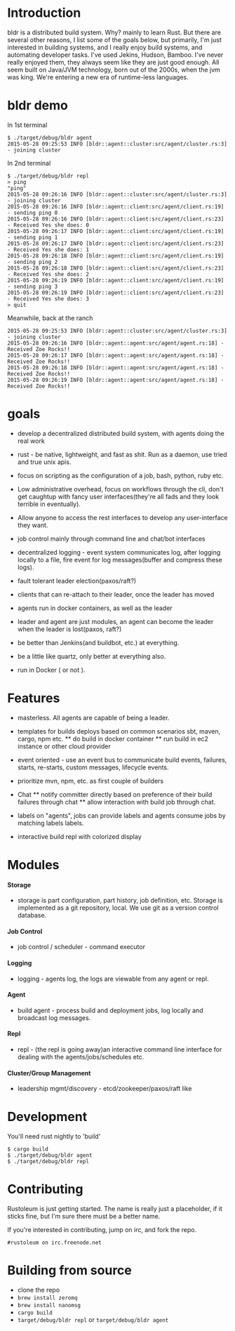# Introduction

bldr is a distributed build system. Why? mainly to learn Rust. But
there are several other reasons, I list some of the goals below, but
primarily, I'm just interested in building systems, and I really enjoy
build systems, and automating developer tasks. I've used Jekins,
Hudson, Bamboo. I've never really enjoyed them, they always seem like
they are just good enough. All seem built on Java/JVM technology, born
out of the 2000s, when the jvm was king. We're entering a new era of
runtime-less languages.



# bldr demo

In 1st terminal

    $ ./target/debug/bldr agent
    2015-05-28 09:25:53 INFO [bldr::agent::cluster:src/agent/cluster.rs:3] - joining cluster

In 2nd terminal

    $ ./target/debug/bldr repl
	> ping
	"ping"
	2015-05-28 09:26:16 INFO [bldr::agent::cluster:src/agent/cluster.rs:3] - joining cluster
	2015-05-28 09:26:16 INFO [bldr::agent::client:src/agent/client.rs:19] - sending ping 0
	2015-05-28 09:26:16 INFO [bldr::agent::client:src/agent/client.rs:23] - Received Yes she does: 0
	2015-05-28 09:26:17 INFO [bldr::agent::client:src/agent/client.rs:19] - sending ping 1
	2015-05-28 09:26:17 INFO [bldr::agent::client:src/agent/client.rs:23] - Received Yes she does: 1
	2015-05-28 09:26:18 INFO [bldr::agent::client:src/agent/client.rs:19] - sending ping 2
	2015-05-28 09:26:18 INFO [bldr::agent::client:src/agent/client.rs:23] - Received Yes she does: 2
	2015-05-28 09:26:19 INFO [bldr::agent::client:src/agent/client.rs:19] - sending ping 3
	2015-05-28 09:26:19 INFO [bldr::agent::client:src/agent/client.rs:23] - Received Yes she does: 3
	> quit

Meanwhile, back at the ranch

    2015-05-28 09:25:53 INFO [bldr::agent::cluster:src/agent/cluster.rs:3] - joining cluster
	2015-05-28 09:26:16 INFO [bldr::agent::agent:src/agent/agent.rs:18] - Received Zoe Rocks!!
	2015-05-28 09:26:17 INFO [bldr::agent::agent:src/agent/agent.rs:18] - Received Zoe Rocks!!
	2015-05-28 09:26:18 INFO [bldr::agent::agent:src/agent/agent.rs:18] - Received Zoe Rocks!!
	2015-05-28 09:26:19 INFO [bldr::agent::agent:src/agent/agent.rs:18] - Received Zoe Rocks!!

# goals

* develop a decentralized distributed build system, with agents doing the real work

* rust - be native, lightweight, and fast as shit.  Run as a daemon, use tried and true unix apis.

* focus on scripting as the configuration of a job, bash, python, ruby etc.

* Low administrative overhead, focus on workflows through the cli, don't get caughtup with fancy user interfaces(they're all fads and they look terrible in eventually).

* Allow anyone to access the rest interfaces to develop any user-interface they want.

* job control mainly through command line and chat/bot interfaces

* decentralized logging - event system communicates log, after logging locally to a file, fire event for log messages(buffer and compress these logs).

* fault tolerant leader election(paxos/raft?)

* clients that can re-attach to their leader, once the leader has moved

* agents run in docker containers, as well as the leader

* leader and agent are just modules, an agent can become the leader when the leader is lost(paxos, raft?)

* be better than Jenkins(and buildbot, etc.) at everything.

* be a little like quartz, only better at everything also.

* run in Docker ( or not ).

# Features

* masterless. All agents are capable of being a leader. 

* templates for builds deploys based on common scenarios sbt, maven, cargo, npm etc.
** do build in docker container
** run build in ec2 instance or other cloud provider


* event oriented - use an event bus to communicate build events, failures, starts, re-starts, custom messages, lifecycle events.

* prioritize mvn, npm, etc. as first couple of builders

* Chat
** notify committer directly based on preference of their build failures through chat
** allow interaction with build job through chat.

* labels on "agents", jobs can provide labels and agents consume jobs by matching labels labels.

* interactive build repl with colorized display

# Modules

#### Storage
* storage is part configuration, part history, job definition, etc.
  Storage is implemented as a git repository, local.  We use git as a
  version control database.

#### Job Control
* job control / scheduler - command executor

#### Logging
* logging - agents log, the logs are viewable from any agent or repl.

#### Agent
* build agent - process build and deployment jobs, log locally and broadcast log messages.

#### Repl
* repl - (the repl is going away)an interactive command line interface for dealing with the agents/jobs/schedules etc. 

#### Cluster/Group Management
* leadership mgmt/discovery - etcd/zookeeper/paxos/raft like


# Development

You'll need rust nightly to 'build'

    $ cargo build
    $ ./target/debug/bldr agent
    $ ./target/debug/bldr repl

# Contributing
Rustoleum is just getting started.  The name is really just a placeholder, if it sticks fine, but I'm sure there must be a better name.

If you're interested in contributing, jump on irc, and fork the repo. 

```#rustoleum on irc.freenode.net```

# Building from source

* clone the repo
* ```brew install zeromq```
* ```brew install nanomsg```
* ```cargo build```
* ```target/debug/bldr repl``` or ```target/debug/bldr agent```
